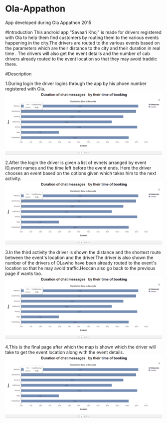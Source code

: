 # Ola-Appathon
App developed during Ola Appathon 2015

#Introduction
This android app "Savaari Khoj" is made for drivers registered with Ola to help them find customers by routing them to the various events happening in the 
city.The drivers are routed to the various events  based on the parameters which are their distance to the city and their duration in real time .
The drivers will also get the event details and the number of cab drivers already routed to the event location so that they may avoid 
traddic there.


#Description

1.During login the driver logins through the app by his phoen number registered with Ola.
![:-(](https://github.com/zeeshan1112/Stayzilla-Hackathon/blob/master/visual%20slides/durperzone.png "durperzone")

2.After the login the driver is given a list of evnets arranged by  event ID,event names and the time left before the event ends.
Here the driver chooses an event based on the options given which takes him to the next activity.
![:-(](https://github.com/zeeshan1112/Stayzilla-Hackathon/blob/master/visual%20slides/durperzone.png "durperzone")

3.In the third activity the driver is shown the distance and the shortest route between the event's location and the driver.The driver
is also shown the number of the drivers of OLawho have been already routed to the event's location so that he may avoid traffic.Heccan also
go back to the previous page if wants too. 
![:-(](https://github.com/zeeshan1112/Stayzilla-Hackathon/blob/master/visual%20slides/durperzone.png "durperzone")

4.This is the final page after which the map is shown which the driver will take to get the event location along with the event details.
![:-(](https://github.com/zeeshan1112/Stayzilla-Hackathon/blob/master/visual%20slides/durperzone.png "durperzone")
